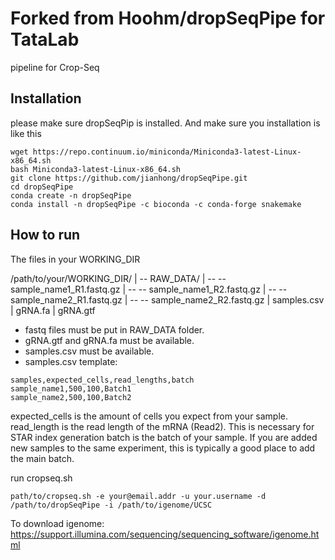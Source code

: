 # Forked from Hoohm/dropSeqPipe for TataLab

pipeline for Crop-Seq

## Installation

please make sure dropSeqPip is installed. And make sure you installation is like this

```
wget https://repo.continuum.io/miniconda/Miniconda3-latest-Linux-x86_64.sh
bash Miniconda3-latest-Linux-x86_64.sh
git clone https://github.com/jianhong/dropSeqPipe.git
cd dropSeqPipe
conda create -n dropSeqPipe
conda install -n dropSeqPipe -c bioconda -c conda-forge snakemake
```

## How to run

The files in your WORKING_DIR

/path/to/your/WORKING_DIR/
| -- RAW_DATA/
| -- -- sample_name1_R1.fastq.gz
| -- -- sample_name1_R2.fastq.gz
| -- -- sample_name2_R1.fastq.gz
| -- -- sample_name2_R2.fastq.gz
| samples.csv
| gRNA.fa
| gRNA.gtf

- fastq files must be put in RAW_DATA folder.
- gRNA.gtf and gRNA.fa must be available.
-	samples.csv must be available.
-	samples.csv template:

```
samples,expected_cells,read_lengths,batch
sample_name1,500,100,Batch1
sample_name2,500,100,Batch2
```

expected_cells is the amount of cells you expect from your sample.
read_length is the read length of the mRNA (Read2). This is necessary for STAR index generation
batch is the batch of your sample. If you are added new samples to the same experiment, this is typically a good place to add the main batch.

run cropseq.sh

```
path/to/cropseq.sh -e your@email.addr -u your.username -d /path/to/dropSeqPipe -i /path/to/igenome/UCSC
```

To download igenome: https://support.illumina.com/sequencing/sequencing_software/igenome.html
